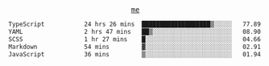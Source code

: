 <p align="center">
  <samp>
    <a href="https://yiwwhl.com">me</a>
  </samp>
</p>

<!--START_SECTION:waka-->

```txt
TypeScript           24 hrs 26 mins  ███████████████████▒░░░░░   77.89 %
YAML                 2 hrs 47 mins   ██▒░░░░░░░░░░░░░░░░░░░░░░   08.90 %
SCSS                 1 hr 27 mins    █░░░░░░░░░░░░░░░░░░░░░░░░   04.66 %
Markdown             54 mins         ▓░░░░░░░░░░░░░░░░░░░░░░░░   02.91 %
JavaScript           36 mins         ▒░░░░░░░░░░░░░░░░░░░░░░░░   01.94 %
```

<!--END_SECTION:waka-->